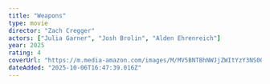 ```yaml
---
title: "Weapons"
type: movie
director: "Zach Cregger"
actors: ["Julia Garner", "Josh Brolin", "Alden Ehrenreich"]
year: 2025
rating: 4
coverUrl: "https://m.media-amazon.com/images/M/MV5BNTBhNWJjZWItYzY3NS00M2NkLThmOWYtYTlmNzBmN2UxZWFjXkEyXkFqcGc@._V1_SX300.jpg"
dateAdded: "2025-10-06T16:47:39.016Z"
---
```


